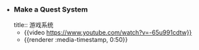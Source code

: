 - ### Make a Quest System
  title:: 游戏系统
	- {{video https://www.youtube.com/watch?v=-65u991cdtw}}
	- {{renderer :media-timestamp, 0:50}}